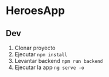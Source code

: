# HeroesApp

## Dev

1. Clonar proyecto
2. Ejecutar ```npm install```
3. Levantar backend ```npm run backend```
4. Ejecutar la app ```ng serve -o```
